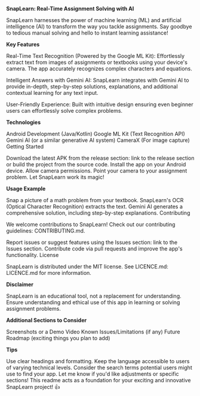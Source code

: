 **SnapLearn: Real-Time Assignment Solving with AI**

SnapLearn harnesses the power of machine learning (ML) and artificial intelligence (AI) to transform the way you tackle assignments. Say goodbye to tedious manual solving and hello to instant learning assistance!

**Key Features**

Real-Time Text Recognition (Powered by the Google  ML Kit): Effortlessly extract text from images of assignments or textbooks using your device's camera. The app  accurately recognizes complex characters and equations.

Intelligent Answers with Gemini AI: SnapLearn integrates with Gemini AI to provide in-depth, step-by-step solutions, explanations, and additional contextual learning for any text input.

User-Friendly Experience: Built with intuitive design ensuring even beginner users can effortlessly solve complex problems.

**Technologies**

Android Development (Java/Kotlin)
Google ML Kit (Text Recognition API)
Gemini AI (or a similar generative AI system)
CameraX (For image capture)
Getting Started

Download the latest APK from the release section: link to the release section or build the project from the source code.
Install the app on your Android device.
Allow camera permissions.
Point your camera to your assignment problem.
Let SnapLearn work its magic!

**Usage Example**

Snap a picture of a math problem from your textbook.
SnapLearn's OCR (Optical Character Recognition) extracts the text.
Gemini AI generates a comprehensive solution, including step-by-step explanations.
Contributing

We welcome contributions to SnapLearn! Check out our contributing guidelines: CONTRIBUTING.md.

Report issues or suggest features using the Issues section: link to the Issues section.
Contribute code via pull requests and improve the app's functionality.
License

SnapLearn is distributed under the MIT license.  See LICENCE.md: LICENCE.md for more information.

**Disclaimer**

SnapLearn is an educational tool, not a replacement for understanding. Ensure understanding and ethical use of this app in learning or solving assignment problems.

**Additional Sections to Consider**

Screenshots or a Demo Video
Known Issues/Limitations (if any)
Future Roadmap (exciting things you plan to add)

**Tips**

Use clear headings and formatting.
Keep the language accessible to users of varying technical levels.
Consider the search terms potential users might use to find your app.
Let me know if you'd like adjustments or specific sections! This readme acts as a  foundation for your  exciting and innovative SnapLearn project! 👍
